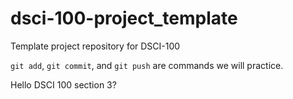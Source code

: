 # dsci-100-project_template
Template project repository for DSCI-100

`git add`, `git commit`, and `git push` are commands we will practice.

Hello DSCI 100 section 3?
